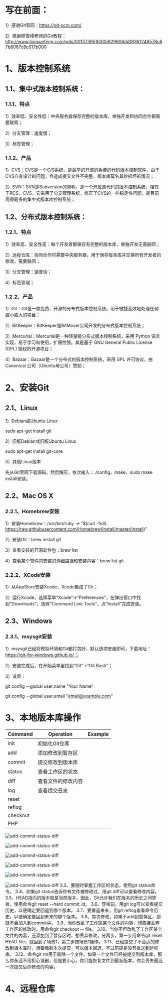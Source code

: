 # 写在前面：
1）感谢Git官网：https://git-scm.com/

2）感谢廖雪峰老师的Git教程：http://www.liaoxuefeng.com/wiki/0013739516305929606dd18361248578c67b8067c8c017b000

# 1、版本控制系统
## 1.1、集中式版本控制系统：
### 1.1.1、特点
1）效率低、安全性低：中央服务器保存完整的版本库，单独开发和协同合作都需要联网；

2）分支管理：速度慢；

3）标签管理；

### 1.1.2、产品
1）CVS：CVS是一个C/S系统，是最早的开源的免费的代码版本控制软件，由于CVS自身设计的问题，会造成提交文件不完整，版本库莫名其妙损坏的情况；

2）SVN：SVN是Subversion的简称，是一个开放源代码的版本控制系统，相较于RCS、CVS，它采用了分支管理系统，修正了CVS的一些稳定性问题，是目前用得最多的集中式版本库控制系统；

## 1.2、分布式版本控制系统：
### 1.2.1、特点
1）效率高、安全性高：每个开发者都保存有完整的版本库，单独开发无需联网；

2）远程仓库：协同合作时需要中央服务器，用于保存版本库并交换所有开发者的修改，需要联网；

3）分支管理：速度快；

4）标签管理；

### 1.2.2、产品	
1）Git：Git是一款免费、开源的分布式版本控制系统，用于敏捷高效地处理任何或小或大的项目；

2）BitKeeper：BitKeeper是BitMover公司开发的分布式版本控制系统；

3）Mercurial：Mercurial是一种轻量级分布式版本控制系统，采用 Python 语言实现，易于学习和使用，扩展性强。其是基于 GNU General Public License (GPL) 授权的开源项目；

4）Bazaar：Bazaar是一个分布式的版本控制系统，采用 GPL 许可协议，由 Canonical 公司（Ubuntu母公司）赞助；

# 2、安装Git
## 2.1、Linux
1）Debian或Ubuntu Linux

sudo apt-get install git

2）旧版Debian或旧版Ubuntu Linux

sudo apt-get install git-core

3）其他Linux版本

先从Git官网下载源码，然后解压，依次输入：./config，make，sudo make install安装。

## 2.2、Mac OS X
### 2.2.1、Homebrew安装
1）安装Homebrew：/usr/bin/ruby -e "$(curl -fsSL https://raw.githubusercontent.com/Homebrew/install/master/install)"

2）安装Git：brew install git

3）查看安装的开源软件包：brew list

4）查看某个软件包安装的详细路径和安装内容：brew list git

### 2.2.2、XCode安装
1）从AppStore安装Xcode，Xcode集成了Git；

2）运行Xcode，选择菜单“Xcode”->“Preferences”，在弹出窗口中找到“Downloads”，选择“Command Line Tools”，点“Install”完成安装。

## 2.3、Windows
### 2.3.1、msysgit安装
1）msysgit已经将模拟环境和Git都打包好，默认选项安装即可，下载地址：https://git-for-windows.github.io/；

2）安装完成后，在开始菜单里找到“Git”->“Git Bash”；

3）设置：

git config --global user.name "Your Name"

git config --global user.email "email@example.com"

# 3、本地版本库操作


| Command      | Operation          |Example                                      |
|--------------|--------------------|--------------------|
| init		    | 初始化Git仓库        |
| add          | 添加修改到暂存区      |   
| commit       | 提交修改到版本库      |                              
| status       | 查看工作区的状态      |
| diff        	 | 查看文件的修改内容                                    
| log       	 | 查看提交日志                                 
| reset        |                                             
| reflog       |                                          
| checkout     | 
| PHP          |                                           


![add-commit-status-diff](https://github.com/chaozhouzhang/blogs/blob/master/file/git/init-add-commit-status-diff.png)


![add-commit-status-diff](https://github.com/chaozhouzhang/blogs/blob/master/file/git/init-add-commit-status-diff.png)

![add-commit-status-diff](https://github.com/chaozhouzhang/blogs/blob/master/file/git/init-add-commit-status-diff.png)

![add-commit-status-diff](https://github.com/chaozhouzhang/blogs/blob/master/file/git/init-add-commit-status-diff.png)

![add-commit-status-diff](https://github.com/chaozhouzhang/blogs/blob/master/file/git/init-add-commit-status-diff.png)

![add-commit-status-diff](https://github.com/chaozhouzhang/blogs/blob/master/file/git/init-add-commit-status-diff.png)
3.3、要随时掌握工作区的状态，使用git status命令。
3.4、如果git status告诉你有文件被修改过，用git diff可以查看修改内容。
3.5、HEAD指向的版本就是当前版本，因此，Git允许我们在版本的历史之间穿梭，使用命令git reset --hard commit_id。
3.6、穿梭前，用git log可以查看提交历史，以便确定要回退到哪个版本。
3.7、要重返未来，用git reflog查看命令历史，以便确定要回到未来的哪个版本。
3.8、每次修改，如果不add到暂存区，那就不会加入到commit中。
3.9、当你改乱了工作区某个文件的内容，想直接丢弃工作区的修改时，用命令git checkout -- file。
3.10、当你不但改乱了工作区某个文件的内容，还添加到了暂存区时，想丢弃修改，分两步，第一步用命令git reset HEAD file，就回到了场景1，第二步按场景1操作。
3.11、已经提交了不合适的修改到版本库时，想要撤销本次提交，可以版本回退，不过前提是没有推送到远程库。
3.12、命令git rm用于删除一个文件。如果一个文件已经被提交到版本库，那么你永远不用担心误删，但是要小心，你只能恢复文件到最新版本，你会丢失最近一次提交后你修改的内容。

# 4、远程仓库

